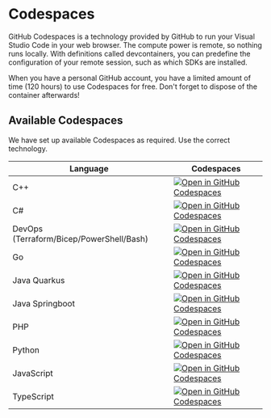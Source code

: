 # Codespaces

GitHub Codespaces is a technology provided by GitHub to run your Visual Studio Code in your web browser. The compute power is remote, so nothing runs locally. With definitions called devcontainers, you can predefine the configuration of your remote session, such as which SDKs are installed.

When you have a personal GitHub account, you have a limited amount of time (120 hours) to use Codespaces for free. Don't forget to dispose of the container afterwards!

## Available Codespaces

We have set up available Codespaces as required. Use the correct technology.

| Language                                 | Codespaces                                                                                                                                                                                                                 |
| ---------------------------------------- | -------------------------------------------------------------------------------------------------------------------------------------------------------------------------------------------------------------------------- |
| C++                                      | [![Open in GitHub Codespaces](https://github.com/codespaces/badge.svg)](https://codespaces.new/NavaraCloudServices/github-copilot/tree/main?devcontainer_path=.devcontainer%2Ftechnology%20-%20cpp%2Fdevcontainer.json)    |
| C#                                       | [![Open in GitHub Codespaces](https://github.com/codespaces/badge.svg)](https://codespaces.new/NavaraCloudServices/github-copilot/tree/main?devcontainer_path=.devcontainer%2Ftechnology%20-%20dotnet%2Fdevcontainer.json) |
| DevOps (Terraform/Bicep/PowerShell/Bash) | [![Open in GitHub Codespaces](https://github.com/codespaces/badge.svg)](https://codespaces.new/NavaraCloudServices/github-copilot/tree/main?devcontainer_path=.devcontainer%2Ftechnology%20-%20devops%2Fdevcontainer.json) |
| Go                                       | [![Open in GitHub Codespaces](https://github.com/codespaces/badge.svg)](https://codespaces.new/NavaraCloudServices/github-copilot/tree/main?devcontainer_path=.devcontainer%2Ftechnology%20-%20go%2Fdevcontainer.json)     |
| Java Quarkus                             | [![Open in GitHub Codespaces](https://github.com/codespaces/badge.svg)](https://codespaces.new/NavaraCloudServices/github-copilot/tree/main?devcontainer_path=.devcontainer%2Ftechnology%20-%20java%2Fdevcontainer.json)   |
| Java Springboot                          | [![Open in GitHub Codespaces](https://github.com/codespaces/badge.svg)](https://codespaces.new/NavaraCloudServices/github-copilot/tree/main?devcontainer_path=.devcontainer%2Ftechnology%20-%20java%2Fdevcontainer.json)   |
| PHP                                      | [![Open in GitHub Codespaces](https://github.com/codespaces/badge.svg)](https://codespaces.new/NavaraCloudServices/github-copilot/tree/main?devcontainer_path=.devcontainer%2Ftechnology%20-%20php%2Fdevcontainer.json)    |
| Python                                   | [![Open in GitHub Codespaces](https://github.com/codespaces/badge.svg)](https://codespaces.new/NavaraCloudServices/github-copilot/tree/main?devcontainer_path=.devcontainer%2Ftechnology%20-%20python%2Fdevcontainer.json) |
| JavaScript                               | [![Open in GitHub Codespaces](https://github.com/codespaces/badge.svg)](https://codespaces.new/NavaraCloudServices/github-copilot/tree/main?devcontainer_path=.devcontainer%2Ftechnology%20-%20node%2Fdevcontainer.json)   |
| TypeScript                               | [![Open in GitHub Codespaces](https://github.com/codespaces/badge.svg)](https://codespaces.new/NavaraCloudServices/github-copilot/tree/main?devcontainer_path=.devcontainer%2Ftechnology%20-%20node%2Fdevcontainer.json)   |
